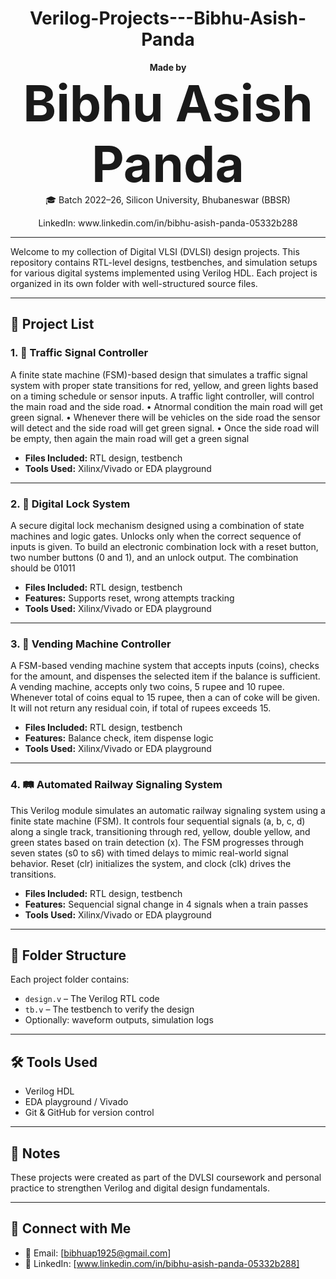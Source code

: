 <h1 align="center"> Verilog-Projects---Bibhu-Asish-Panda </h1>

<p align="center">
  <b>Made by</b><br>
  <span style="font-size:80px"> <b>Bibhu Asish Panda</b> </span><br>
  🎓 Batch 2022–26, Silicon University, Bhubaneswar (BBSR)  
</p>

<p align="center">
  LinkedIn: www.linkedin.com/in/bibhu-asish-panda-05332b288
</p>

---

Welcome to my collection of Digital VLSI (DVLSI) design projects. This repository contains RTL-level designs, testbenches, and simulation setups for various digital systems implemented using Verilog HDL. Each project is organized in its own folder with well-structured source files.

---

## 📁 Project List

### 1. 🚦 Traffic Signal Controller
A finite state machine (FSM)-based design that simulates a traffic signal system with proper state transitions for red, yellow, and green lights based on a timing schedule or sensor inputs. A traffic light controller, will control the main road and the side road.
 • Atnormal condition the main road will get green signal.
 • Whenever there will be vehicles on the side road the sensor will detect and the
 side road will get green signal.
 • Once the side road will be empty, then again the main road will get a green
 signal

- **Files Included:** RTL design, testbench
- **Tools Used:** Xilinx/Vivado or EDA playground

---

### 2. 🔐 Digital Lock System
A secure digital lock mechanism designed using a combination of state machines and logic gates. Unlocks only when the correct sequence of inputs is given. To build an electronic combination lock with a reset button, two number 
buttons (0 and 1), and an unlock output. The combination should be 01011

- **Files Included:** RTL design, testbench
- **Features:** Supports reset, wrong attempts tracking
- **Tools Used:** Xilinx/Vivado or EDA playground

---

### 3. 🛒 Vending Machine Controller
A FSM-based vending machine system that accepts inputs (coins), checks for the amount, and dispenses the selected item if the balance is sufficient.  A vending machine, accepts only two coins, 5 rupee and 10 rupee. Whenever total of coins equal to 15 rupee, then a can of coke will be given. It will not return any residual coin, if total of rupees exceeds 15.

- **Files Included:** RTL design, testbench
- **Features:** Balance check, item dispense logic
- **Tools Used:** Xilinx/Vivado or EDA playground
  
---

### 4. 🛤️ Automated Railway Signaling System
This Verilog module simulates an automatic railway signaling system using a finite state machine (FSM). It controls four sequential signals (a, b, c, d) along a single track, transitioning through red, yellow, double yellow, and green states based on train detection (x). The FSM progresses through seven states (s0 to s6) with timed delays to mimic real-world signal behavior. Reset (clr) initializes the system, and clock (clk) drives the transitions.

- **Files Included:** RTL design, testbench
- **Features:** Sequencial signal change in 4 signals when a train passes
- **Tools Used:** Xilinx/Vivado or EDA playground

---

## 📂 Folder Structure

Each project folder contains:
- `design.v` – The Verilog RTL code
- `tb.v` – The testbench to verify the design
- Optionally: waveform outputs, simulation logs

---

## 🛠 Tools Used
- Verilog HDL
- EDA playground / Vivado
- Git & GitHub for version control

---

## 📌 Notes
These projects were created as part of the DVLSI coursework and personal practice to strengthen Verilog and digital design fundamentals.

---

## 🤝 Connect with Me
- 📧 Email: [bibhuap1925@gmail.com]
- 🔗 LinkedIn: [www.linkedin.com/in/bibhu-asish-panda-05332b288]

